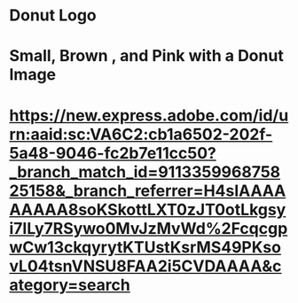 # Donut Logo
# Small, Brown , and Pink with a Donut Image
# https://new.express.adobe.com/id/urn:aaid:sc:VA6C2:cb1a6502-202f-5a48-9046-fc2b7e11cc50?_branch_match_id=911335996875825158&_branch_referrer=H4sIAAAAAAAAA8soKSkottLXT0zJT0otLkgsyi7ILy7RSywo0MvJzMvWd%2FcqcgpwCw13ckqyrytKTUstKsrMS49PKsovL04tsnVNSU8FAA2i5CVDAAAA&category=search
